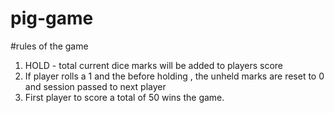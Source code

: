 # pig-game

#rules of the game
1. HOLD - total current dice marks will be added to players score
2. If player rolls a 1 and the before holding , the unheld marks are reset to 0 and session passed to next player
3. First player to score a total of 50 wins the game.
